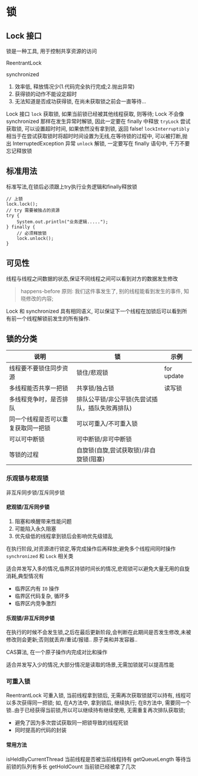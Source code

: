 # 锁
## Lock 接口
锁是一种工具, 用于控制共享资源的访问

ReentrantLock 

synchronized 
1. 效率低, 释放情况少(1.代码完全执行完成;2.抛出异常)
2. 获得锁的动作不能设定超时
3. 无法知道是否成功获得锁, 在尚未获取锁之前会一直等待...

Lock 接口
`lock`                      获取锁, 如果当前锁已经被其他线程获取, 则等待; Lock 不会像 synchronized 那样在发生异常时解锁, 因此一定要在 finally 中释放
`tryLock`                   尝试获取锁, 可以设置超时时间, 如果依然没有拿到锁, 返回 false!
`lockInterruptibly`         相当于在尝试获取锁时将超时时间设置为无线,在等待锁的过程中, 可以被打断,抛出 InterruptedException 异常
`unlock`                    解锁, 一定要写在 finally 语句中, 千万不要忘记释放锁

## 标准用法
标准写法,在锁后必须跟上try执行业务逻辑和finally释放锁
```
// 上锁
lock.lock();
// try 需要被独占的资源
try {
    System.out.println("业务逻辑.....");
} finally {
    // 必须释放锁 
    lock.unlock();
}
```

## 可见性
线程与线程之间数据的状态,保证不同线程之间可以看到对方的数据发生修改

> happens-before 原则: 我们这件事发生了, 别的线程能看到发生的事件, 知晓修改的内容;

Lock 和 synchronized 具有相同语义, 可以保证下一个线程在加锁后可以看到所有前一个线程解锁前发生的所有操作. 


## 锁的分类
| 说明                | 锁                         | 示例         |
|-------------------|---------------------------|------------|
| 线程要不要锁住同步资源       | 锁住/悲观锁                    | for update |
| 多线程能否共享一把锁        | 共享锁/独占锁                   | 读写锁        |
| 多线程竞争时，是否排队       | 排队公平锁/非公平锁(先尝试插队，插队失败再排队) |            |
| 同一个线程是否可以重复获取同一把锁 | 可以可重入/不可重入锁               |            |
| 可以可中断锁            | 可中断锁/非可中断锁                |            |
| 等锁的过程             | 自旋锁(自旋,尝试获取锁)/非自旋锁(阻塞)    |            |

### 乐观锁与悲观锁
非互斥同步锁/互斥同步锁

#### 悲观锁/互斥同步锁
1. 阻塞和唤醒带来性能问题
2. 可能陷入永久阻塞
3. 优先级低的线程拿到锁后会影响优先级错乱 

在执行阶段,对资源进行锁定,等完成操作后再释放;避免多个线程间同时操作 
`synchronized` 和 `Lock` 相关类

适合并发写入多的情况,临界区持锁时间长的情况,悲观锁可以避免大量无用的自旋消耗,典型情况有
- 临界区内有 `IO` 操作
- 临界区代码复杂, 循环多
- 临界区内竞争激烈

#### 乐观锁/非互斥同步锁
在执行的时候不会发生锁,之后在最后更新阶段,会判断在此期间是否发生修改,未被修改则会更新;否则就丢弃/重试/报错..
原子类和并发容器.. 

CAS算法, 在一个原子操作内完成对比和操作

适合并发写入少的情况,大部分情况是读取的场景,无需加锁就可以提高性能

### 可重入锁
ReentrantLock 可重入锁, 当前线程拿到锁后, 无需再次获取锁就可以持有, 线程可以多次获得同一把锁;
如, 在A方法中, 拿到锁后, 继续执行; 在B方法中, 需要同一个锁..由于已经获得当前锁,所以可以继续持有继续使用, 无需重复再次排队获取锁; 
- 避免了因为多次尝试获取同一把锁导致的线程死锁
- 同时提高的代码的封装

#### 常用方法
isHeldByCurrentThread  当前线程是否被当前线程持有
getQueueLength 等待当前锁的队列有多长
getHoldCount 当前锁已经被拿了几次

